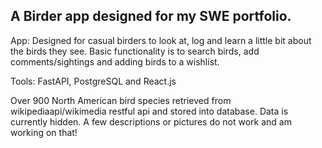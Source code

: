 ## A Birder app designed for my SWE portfolio.

App: Designed for casual birders to look at, log and learn a little bit about the birds they see. Basic functionality is to search birds, add comments/sightings and adding birds to a wishlist.

Tools: FastAPI, PostgreSQL and React.js

Over 900 North American bird species retrieved from wikipediaapi/wikimedia restful api and stored into database. Data is currently hidden. A few descriptions or pictures do not work and am working on that!
